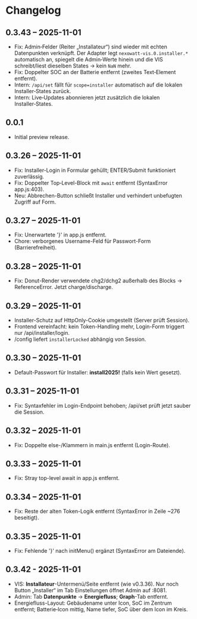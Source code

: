 # Changelog

## 0.3.43 – 2025-11-01
- Fix: Admin‑Felder (Reiter „Installateur“) sind wieder mit echten Datenpunkten verknüpft. Der Adapter legt `nexowatt-vis.0.installer.*` automatisch an, spiegelt die Admin‑Werte hinein und die VIS schreibt/liest dieselben States → kein `NaN` mehr.
- Fix: Doppelter SOC an der Batterie entfernt (zweites Text‑Element entfernt).
- Intern: `/api/set` fällt für `scope=installer` automatisch auf die lokalen Installer‑States zurück.
- Intern: Live‑Updates abonnieren jetzt zusätzlich die lokalen Installer‑States.
## 0.0.1
- Initial preview release.

## 0.3.26 – 2025-11-01
- Fix: Installer-Login in Formular gehüllt; ENTER/Submit funktioniert zuverlässig.
- Fix: Doppelter Top‑Level-Block mit `await` entfernt (SyntaxError app.js:403).
- Neu: Abbrechen-Button schließt Installer und verhindert unbefugten Zugriff auf Form.

## 0.3.27 – 2025-11-01
- Fix: Unerwartete '}' in app.js entfernt.
- Chore: verborgenes Username-Feld für Passwort-Form (Barrierefreiheit).

## 0.3.28 – 2025-11-01
- Fix: Donut-Render verwendete chg2/dchg2 außerhalb des Blocks → ReferenceError. Jetzt charge/discharge.

## 0.3.29 – 2025-11-01
- Installer-Schutz auf HttpOnly-Cookie umgestellt (Server prüft Session).
- Frontend vereinfacht: kein Token-Handling mehr, Login-Form triggert nur /api/installer/login.
- /config liefert `installerLocked` abhängig von Session.

## 0.3.30 – 2025-11-01
- Default-Passwort für Installer: **install2025!** (falls kein Wert gesetzt).

## 0.3.31 – 2025-11-01
- Fix: Syntaxfehler im Login-Endpoint behoben; /api/set prüft jetzt sauber die Session.

## 0.3.32 – 2025-11-01
- Fix: Doppelte else-/Klammern in main.js entfernt (Login-Route).

## 0.3.33 – 2025-11-01
- Fix: Stray top-level await in app.js entfernt.

## 0.3.34 – 2025-11-01
- Fix: Reste der alten Token-Logik entfernt (SyntaxError in Zeile ~276 beseitigt).

## 0.3.35 – 2025-11-01
- Fix: Fehlende '}' nach initMenu() ergänzt (SyntaxError am Dateiende).

## 0.3.42 - 2025-11-01
- VIS: **Installateur**-Untermenü/Seite entfernt (wie v0.3.36). Nur noch Button „Installer“ im Tab Einstellungen öffnet Admin auf <host>:8081.
- Admin: Tab **Datenpunkte** → **Energiefluss**; **Graph**-Tab entfernt.
- Energiefluss-Layout: Gebäudename unter Icon, SoC im Zentrum entfernt; Batterie‑Icon mittig, Name tiefer, SoC über dem Icon im Kreis.
